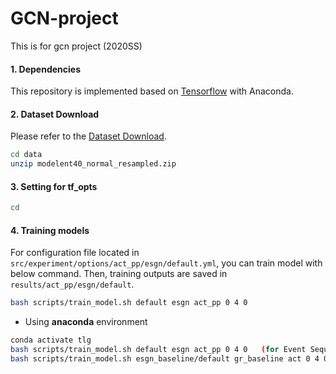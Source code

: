 # GCN-project
This is for gcn project (2020SS)

#### 1. Dependencies
This repository is implemented based on [Tensorflow](http://pytorch.org/) with Anaconda.</br>

#### 2. Dataset Download
Please refer to the [Dataset Download](./data/README.md).
```bash
cd data
unzip modelent40_normal_resampled.zip
```

#### 3. Setting for tf_opts
```bash
cd 
```

#### 4. Training models
For configuration file located in `src/experiment/options/act_pp/esgn/default.yml`, you can train model with below command.
Then, training outputs are saved in `results/act_pp/esgn/default`.
```bash
bash scripts/train_model.sh default esgn act_pp 0 4 0
```

* Using **anaconda** environment
```bash
conda activate tlg
bash scripts/train_model.sh default esgn act_pp 0 4 0	(for Event Sequence Generation Network)
bash scripts/train_model.sh esgn_baseline/default gr_baseline act 0 4 0		(for Grounder)
```
